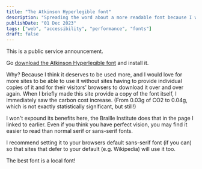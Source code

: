 ```yaml
---
title: "The Atkinson Hyperlegible font"
description: "Spreading the word about a more readable font because I want more people to download it"
publishDate: "01 Dec 2023"
tags: ["web", "accessibility", "performance", "fonts"]
draft: false
---
```


This is a public service announcement.

Go [download the Atkinson Hyperlegible font](https://brailleinstitute.org/freefont) and install it.

Why? Because I think it deserves to be used more, and I would love for more sites to be able to use it without sites having to provide individual copies of it and for their visitors' browsers to download it over and over again. When I briefly made this site provide a copy of the font itself, I immediately saw the carbon cost increase. (From 0.03g of CO2 to 0.04g, which is not exactly statistically significant, but still!)

I won't expound its benefits here, the Braille Institute does that in the page I linked to earlier. Even if you think you have perfect vision, you may find it easier to read than normal serif or sans-serif fonts.

I recommend setting it to your browsers default sans-serif font (if you can) so that sites that defer to your default (e.g. Wikipedia) will use it too.

The best font is a local font!
